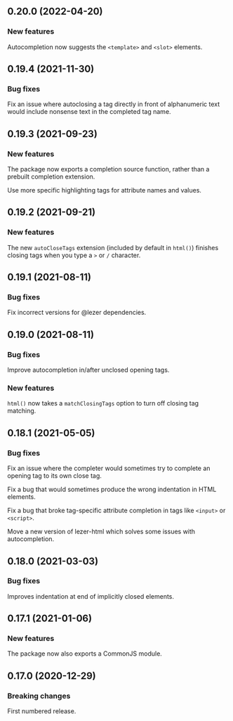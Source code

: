 ## 0.20.0 (2022-04-20)

### New features

Autocompletion now suggests the `<template>` and `<slot>` elements.

## 0.19.4 (2021-11-30)

### Bug fixes

Fix an issue where autoclosing a tag directly in front of alphanumeric text would include nonsense text in the completed tag name.

## 0.19.3 (2021-09-23)

### New features

The package now exports a completion source function, rather than a prebuilt completion extension.

Use more specific highlighting tags for attribute names and values.

## 0.19.2 (2021-09-21)

### New features

The new `autoCloseTags` extension (included by default in `html()`) finishes closing tags when you type a `>` or `/` character.

## 0.19.1 (2021-08-11)

### Bug fixes

Fix incorrect versions for @lezer dependencies.

## 0.19.0 (2021-08-11)

### Bug fixes

Improve autocompletion in/after unclosed opening tags.

### New features

`html()` now takes a `matchClosingTags` option to turn off closing tag matching.

## 0.18.1 (2021-05-05)

### Bug fixes

Fix an issue where the completer would sometimes try to complete an opening tag to its own close tag.

Fix a bug that would sometimes produce the wrong indentation in HTML elements.

Fix a bug that broke tag-specific attribute completion in tags like `<input>` or `<script>`.

Move a new version of lezer-html which solves some issues with autocompletion.

## 0.18.0 (2021-03-03)

### Bug fixes

Improves indentation at end of implicitly closed elements.

## 0.17.1 (2021-01-06)

### New features

The package now also exports a CommonJS module.

## 0.17.0 (2020-12-29)

### Breaking changes

First numbered release.

